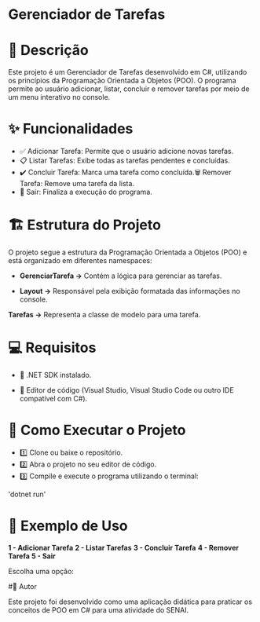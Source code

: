 # Gerenciador de Tarefas

# 📌 Descrição

Este projeto é um Gerenciador de Tarefas desenvolvido em C#, utilizando os princípios da Programação Orientada a Objetos (POO). O programa permite ao usuário adicionar, listar, concluir e remover tarefas por meio de um menu interativo no console.

# ✨ Funcionalidades

- ✅ Adicionar Tarefa: Permite que o usuário adicione novas tarefas.
- 📋 Listar Tarefas: Exibe todas as tarefas pendentes e concluídas.
- ✔️ Concluir Tarefa: Marca uma tarefa como concluída.🗑 Remover Tarefa: Remove uma tarefa da lista.
- 🚪 Sair: Finaliza a execução do programa.

# 🏗 Estrutura do Projeto

O projeto segue a estrutura da Programação Orientada a Objetos (POO) e está organizado em diferentes namespaces:

* **GerenciarTarefa →** Contém a lógica para gerenciar as tarefas.

* **Layout →** Responsável pela exibição formatada das informações no console.

**Tarefas →** Representa a classe de modelo para uma tarefa.

# 💻 Requisitos

* 🔹 .NET SDK instalado.

* 🔹 Editor de código (Visual Studio, Visual Studio Code ou outro IDE compatível com C#).

# 🚀 Como Executar o Projeto

- 1️⃣ Clone ou baixe o repositório.
- 2️⃣ Abra o projeto no seu editor de código.
- 3️⃣ Compile e execute o programa utilizando o terminal:

'dotnet run'

# 🎯 Exemplo de Uso

**1 - Adicionar Tarefa**
**2 - Listar Tarefas**
**3 - Concluir Tarefa**
**4 - Remover Tarefa**
**5 - Sair**

Escolha uma opção:

#👤 Autor

Este projeto foi desenvolvido como uma aplicação didática para praticar os conceitos de POO em C# para uma atividade do SENAI.
